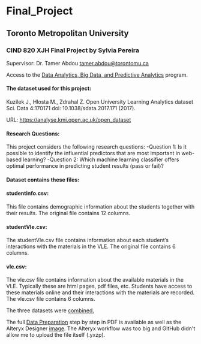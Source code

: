 # Final_Project

## Toronto Metropolitan University
### CIND 820 XJH Final Project by Sylvia Pereira

Supervisor: Dr. Tamer Abdou tamer.abdou@torontomu.ca

Access to the [Data Analytics, Big Data, and Predictive Analytics](https://continuing.torontomu.ca/public/category/courseCategoryCertificateProfile.do?method=load&certificateId=171618) program.


#### The dataset used for this project:
Kuzilek J., Hlosta M., Zdrahal Z. Open University Learning Analytics dataset Sci. Data 4:170171 doi: 10.1038/sdata.2017.171 (2017).

URL: https://analyse.kmi.open.ac.uk/open_dataset

#### Research Questions:

This project considers the following research questions: 
-Question 1: Is it possible to identify the influential predictors that are most important in web-based learning?
-Question 2: Which machine learning classifier offers optimal performance in predicting student results (pass or fail)?

#### Dataset contains these files:

#### studentinfo.csv:

This file contains demographic information about the students together with their results. The original file contains 12 columns.

#### studentVle.csv:

The studentVle.csv file contains information about each student’s interactions with the materials in the VLE. The original file contains 6 columns.

#### vle.csv:

The vle.csv file contains information about the available materials in the VLE. Typically these are html pages, pdf files, etc. Students have access to these materials online and their interactions with the materials are recorded. The vle.csv file contains 6 columns.

The three datasets were [combined.](https://github.com/sylviabpereira/Final_Project/blob/main/Dataset_EDA_Combined.csv)

The full [Data Preparation](https://github.com/sylviabpereira/Final_Project/blob/main/Data_Preparation_Step_by_Step.pdf) step by step in PDF is available as well as the Alteryx Designer [image](https://github.com/sylviabpereira/Final_Project/blob/main/Alteryx_Designer_Prep.PNG). The Alteryx workflow was too big and GitHub didn't allow me to upload the file itself (.yxzp).


